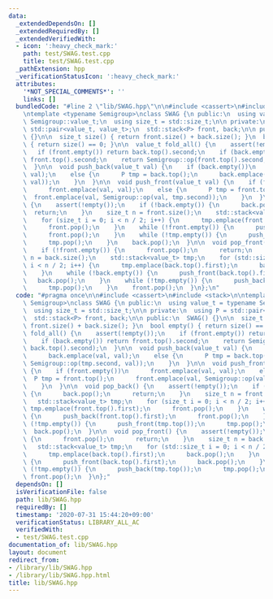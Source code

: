 ```yaml
---
data:
  _extendedDependsOn: []
  _extendedRequiredBy: []
  _extendedVerifiedWith:
  - icon: ':heavy_check_mark:'
    path: test/SWAG.test.cpp
    title: test/SWAG.test.cpp
  _pathExtension: hpp
  _verificationStatusIcon: ':heavy_check_mark:'
  attributes:
    '*NOT_SPECIAL_COMMENTS*': ''
    links: []
  bundledCode: "#line 2 \"lib/SWAG.hpp\"\n\n#include <cassert>\n#include <stack>\n\
    \ntemplate <typename Semigroup>\nclass SWAG {\n public:\n  using value_t = typename\
    \ Semigroup::value_t;\n  using size_t = std::size_t;\n\n private:\n  using P =\
    \ std::pair<value_t, value_t>;\n  std::stack<P> front, back;\n\n public:\n  SWAG()\
    \ {}\n\n  size_t size() { return front.size() + back.size(); }\n  bool empty()\
    \ { return size() == 0; }\n\n  value_t fold_all() {\n    assert(!empty());\n \
    \   if (front.empty()) return back.top().second;\n    if (back.empty()) return\
    \ front.top().second;\n    return Semigroup::op(front.top().second, back.top().second);\n\
    \  }\n\n  void push_back(value_t val) {\n    if (back.empty())\n      back.emplace(val,\
    \ val);\n    else {\n      P tmp = back.top();\n      back.emplace(val, Semigroup::op(tmp.second,\
    \ val));\n    }\n  }\n\n  void push_front(value_t val) {\n    if (front.empty())\n\
    \      front.emplace(val, val);\n    else {\n      P tmp = front.top();\n    \
    \  front.emplace(val, Semigroup::op(val, tmp.second));\n    }\n  }\n\n  void pop_back()\
    \ {\n    assert(!empty());\n    if (!back.empty()) {\n      back.pop();\n    \
    \  return;\n    }\n    size_t n = front.size();\n    std::stack<value_t> tmp;\n\
    \    for (size_t i = 0; i < n / 2; i++) {\n      tmp.emplace(front.top().first);\n\
    \      front.pop();\n    }\n    while (!front.empty()) {\n      push_back(front.top().first);\n\
    \      front.pop();\n    }\n    while (!tmp.empty()) {\n      push_front(tmp.top());\n\
    \      tmp.pop();\n    }\n    back.pop();\n  }\n\n  void pop_front() {\n    assert(!empty());\n\
    \    if (!front.empty()) {\n      front.pop();\n      return;\n    }\n    size_t\
    \ n = back.size();\n    std::stack<value_t> tmp;\n    for (std::size_t i = 0;\
    \ i < n / 2; i++) {\n      tmp.emplace(back.top().first);\n      back.pop();\n\
    \    }\n    while (!back.empty()) {\n      push_front(back.top().first);\n   \
    \   back.pop();\n    }\n    while (!tmp.empty()) {\n      push_back(tmp.top());\n\
    \      tmp.pop();\n    }\n    front.pop();\n  }\n};\n"
  code: "#pragma once\n\n#include <cassert>\n#include <stack>\n\ntemplate <typename\
    \ Semigroup>\nclass SWAG {\n public:\n  using value_t = typename Semigroup::value_t;\n\
    \  using size_t = std::size_t;\n\n private:\n  using P = std::pair<value_t, value_t>;\n\
    \  std::stack<P> front, back;\n\n public:\n  SWAG() {}\n\n  size_t size() { return\
    \ front.size() + back.size(); }\n  bool empty() { return size() == 0; }\n\n  value_t\
    \ fold_all() {\n    assert(!empty());\n    if (front.empty()) return back.top().second;\n\
    \    if (back.empty()) return front.top().second;\n    return Semigroup::op(front.top().second,\
    \ back.top().second);\n  }\n\n  void push_back(value_t val) {\n    if (back.empty())\n\
    \      back.emplace(val, val);\n    else {\n      P tmp = back.top();\n      back.emplace(val,\
    \ Semigroup::op(tmp.second, val));\n    }\n  }\n\n  void push_front(value_t val)\
    \ {\n    if (front.empty())\n      front.emplace(val, val);\n    else {\n    \
    \  P tmp = front.top();\n      front.emplace(val, Semigroup::op(val, tmp.second));\n\
    \    }\n  }\n\n  void pop_back() {\n    assert(!empty());\n    if (!back.empty())\
    \ {\n      back.pop();\n      return;\n    }\n    size_t n = front.size();\n \
    \   std::stack<value_t> tmp;\n    for (size_t i = 0; i < n / 2; i++) {\n     \
    \ tmp.emplace(front.top().first);\n      front.pop();\n    }\n    while (!front.empty())\
    \ {\n      push_back(front.top().first);\n      front.pop();\n    }\n    while\
    \ (!tmp.empty()) {\n      push_front(tmp.top());\n      tmp.pop();\n    }\n  \
    \  back.pop();\n  }\n\n  void pop_front() {\n    assert(!empty());\n    if (!front.empty())\
    \ {\n      front.pop();\n      return;\n    }\n    size_t n = back.size();\n \
    \   std::stack<value_t> tmp;\n    for (std::size_t i = 0; i < n / 2; i++) {\n\
    \      tmp.emplace(back.top().first);\n      back.pop();\n    }\n    while (!back.empty())\
    \ {\n      push_front(back.top().first);\n      back.pop();\n    }\n    while\
    \ (!tmp.empty()) {\n      push_back(tmp.top());\n      tmp.pop();\n    }\n   \
    \ front.pop();\n  }\n};"
  dependsOn: []
  isVerificationFile: false
  path: lib/SWAG.hpp
  requiredBy: []
  timestamp: '2020-07-31 15:44:20+09:00'
  verificationStatus: LIBRARY_ALL_AC
  verifiedWith:
  - test/SWAG.test.cpp
documentation_of: lib/SWAG.hpp
layout: document
redirect_from:
- /library/lib/SWAG.hpp
- /library/lib/SWAG.hpp.html
title: lib/SWAG.hpp
---
```

